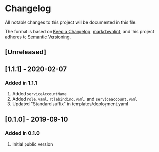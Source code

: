 # Changelog

All notable changes to this project will be documented in this file.

The format is based on [Keep a Changelog](https://keepachangelog.com/en/1.0.0/),
[markdownlint](https://dlaa.me/markdownlint/),
and this project adheres to [Semantic Versioning](https://semver.org/spec/v2.0.0.html).

## [Unreleased]

## [1.1.1] - 2020-02-07

### Added in 1.1.1

1. Added `serviceAccountName`
1. Added `role.yaml`, `rolebinding.yaml`, and `serviceaccount.yaml`
1. Updated "Standard suffix" in templates/deployment.yaml

## [0.1.0] - 2019-09-10

### Added in 0.1.0

1. Initial public version
